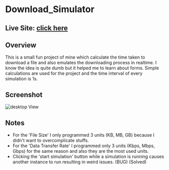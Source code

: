 # Download_Simulator

## Live Site: [click here](https://soumyajit2000-web.github.io/Download_Simulator/index.html)

## Overview
This is a small fun project of mine which calculate the time taken to download a file and also emulates the downloading process in realtime. I know the idea is quite dumb but it helped me to learn about forms. Simple calculations are used for the project and the time interval of every simulation is 1s. 

## Screenshot
![desktop View](https://soumyajit2000-web.github.io/Download_Simulator/screenshot-desktop.jpg)

## Notes
- For the 'File Size' I only programmed 3 units (KB, MB, GB) because I didn't want to overcomplicate stuffs.
- For the 'Data Transfer Rate' I programmed only 3 units (Kbps, Mbps, Gbps) for the same reason and also they are the most used units.
- Clicking the 'start simulation' button while a simulation is running causes another instance to run resulting in weird issues. (BUG) (Solved)
